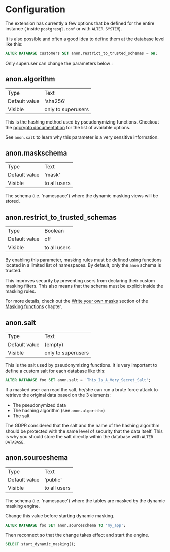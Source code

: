Configuration
===============================================================================

The extension has currently a few options that be defined for the entire
instance ( inside `postgresql.conf` or with `ALTER SYSTEM`).

It is also possible and often a good idea to define them at the database level
like this:

```sql
ALTER DATABASE customers SET anon.restrict_to_trusted_schemas = on;
```

Only superuser can change the parameters below :

anon.algorithm
--------------------------------------------------------------------------------

|               |                                  |
|---------------|----------------------------------|
| Type          | Text |
| Default value | 'sha256' |
| Visible       | only to superusers |

This is the hashing method used by pseudonymizing functions. Checkout the
[pgcrypto documentation] for the list of available options.

[pgcrypto documentation]: https://www.postgresql.org/docs/current/pgcrypto.htm

See `anon.salt` to learn why this parameter is a very sensitive information.

anon.maskschema
--------------------------------------------------------------------------------

|               |                                  |
|---------------|----------------------------------|
| Type          | Text |
| Default value | 'mask' |
| Visible       |  to all users |

The schema (i.e. 'namespace') where the dynamic masking views will be stored.



anon.restrict_to_trusted_schemas
--------------------------------------------------------------------------------

|               |                                  |
|---------------|----------------------------------|
| Type          | Boolean |
| Default value | off |
| Visible       |  to all users |


By enabling this parameter, masking rules must be defined using functions
located in a limited list of namespaces. By default, only the `anon` schema is
trusted.

This improves security by preventing users from declaring their custom masking
filters. This also means that the schema must be explicit inside the masking
rules.

For more details, check out the [Write your own masks] section of the
[Masking functions] chapter.

[Masking functions]: masking_functions.md
[Write your own masks]: masking_functions.md#write-your-own-masks

anon.salt
--------------------------------------------------------------------------------

|               |                                  |
|---------------|----------------------------------|
| Type          | Text |
| Default value | (empty) |
| Visible       | only to superusers |

This is the salt used by pseudonymizing functions. It is very important to
define a custom salt for each database like this:

```sql
ALTER DATABASE foo SET anon.salt = 'This_Is_A_Very_Secret_Salt';
```

If a masked user can read the salt, he/she can run a brute force attack to
retrieve the original data based on the 3 elements:

* The pseudonymized data
* The hashing algorithm (see `anon.algorithm`)
* The salt

The GDPR considered that the salt and the name of the hashing algorithm should
be protected with the same level of security that the data itself. This is
why you should store the salt directly within the database with `ALTER DATABASE`.



anon.sourceshema
--------------------------------------------------------------------------------

|               |                                  |
|---------------|----------------------------------|
| Type          | Text |
| Default value | 'public' |
| Visible       | to all users |

The schema (i.e. 'namespace') where the tables are masked by the dynamic masking
engine.

Change this value before starting dynamic masking.

```sql
ALTER DATABASE foo SET anon.sourceschema TO 'my_app';
```

Then reconnect so that the change takes effect and start the engine.

```sql
SELECT start_dynamic_masking();
```
